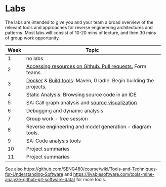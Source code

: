 # Labs

The labs are intended to give you and your team a broad overview of the relevant tools and approaches for reverse engineering architectures and patterns. Most labs will consist of 10-20 mins of lecture, and then 30 mins of group work opportunity. 

| Week | Topic |
|-----|-----|
|  1 | no labs |
| 2 | [Accessing resources on Github. Pull requests.](labs/github.md) Form teams. |
| 3| [Docker](labs/docker.md) & [Build tools](build.md): Maven, Gradle. Begin building the projects. |
| 4 |Static Analysis: Browsing source code in an IDE |
|5 | SA: Call graph analysis and [source visualization](https://octo.github.com/projects/repo-visualization) |
| 6 |Debugging and dynamic analysis |
| 7 | Group work - free session |
| 8 | Reverse engineering and model generation - diagram tools. |
| 9 | SA: Code analysis tools |
| 10 | Project summaries |
| 11 | Project summaries |

See also https://github.com/SENG480/course/wiki/Tools-and-Techniques-for-Understanding-Software and https://livablesoftware.com/tools-mine-analyze-github-git-software-data/ for more tools.

